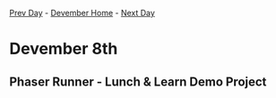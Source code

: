 [Prev Day](../7/README.md) - [Devember Home](../README.md) - [Next Day](../9/README.md)

# Devember 8th

## Phaser Runner - Lunch & Learn Demo Project
